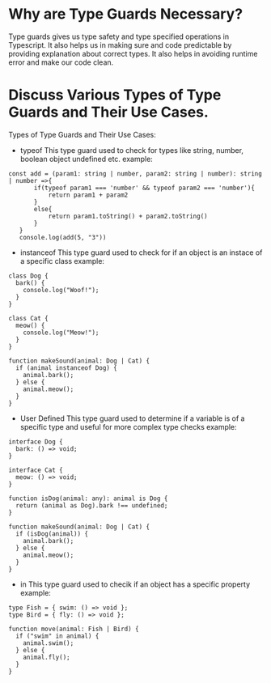# Why are Type Guards Necessary?
Type guards gives us type safety and type specified operations in Typescript. It also helps us in making sure and code predictable by providing explanation about correct types. It also helps in avoiding runtime error and make our code clean.

# Discuss Various Types of Type Guards and Their Use Cases.
Types of Type Guards and Their Use Cases:
 
 + typeof 
 This type guard used to check for types like string, number, boolean object undefined etc.
 example:

 ```
 const add = (param1: string | number, param2: string | number): string | number =>{
        if(typeof param1 === 'number' && typeof param2 === 'number'){
            return param1 + param2
        }
        else{
            return param1.toString() + param2.toString()
        }
    }
    console.log(add(5, "3"))
```

+ instanceof 
This type guard used to check for if an object is an instace of a specific class
example: 

```
class Dog {
  bark() {
    console.log("Woof!");
  }
}

class Cat {
  meow() {
    console.log("Meow!");
  }
}

function makeSound(animal: Dog | Cat) {
  if (animal instanceof Dog) {
    animal.bark();
  } else {
    animal.meow();
  }
}
```

+ User Defined
This type guard used to determine if a variable is of a specific type and useful for more complex type checks
example:

```
interface Dog {
  bark: () => void;
}

interface Cat {
  meow: () => void;
}

function isDog(animal: any): animal is Dog {
  return (animal as Dog).bark !== undefined;
}

function makeSound(animal: Dog | Cat) {
  if (isDog(animal)) {
    animal.bark();
  } else {
    animal.meow();
  }
}
```

+ in 
This type guard used to checik if an object has a specific property
example:

```
type Fish = { swim: () => void };
type Bird = { fly: () => void };

function move(animal: Fish | Bird) {
  if ("swim" in animal) {
    animal.swim();
  } else {
    animal.fly();
  }
}

```